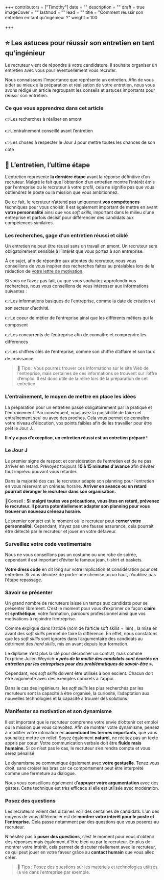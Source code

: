 +++
contributors = ["Timothy"]
date = ""
description = ""
draft = true
imageCover = ""
lastmod = ""
lead = ""
title = "Comment réussir son entretien en tant qu'ingénieur ?"
weight = 100

+++
## ⭐️ Les astuces pour réussir son entretien en tant qu'ingénieur

Le recruteur vient de répondre à votre candidature. Il souhaite organiser un entretien avec vous pour éventuellement vous recruter.

Nous connaissons l’importance que représente un entretien. Afin de vous aider au mieux à la préparation et réalisation de votre entretien, nous vous avons rédigé un article regroupant les conseils et astuces importants pour réussir son entretien.

### Ce que vous apprendrez dans cet article

👉Les recherches à réaliser en amont

👉L'entraînement conseillé avant l’entretien

👉Les choses à respecter le Jour J pour mettre toutes les chances de son côté

## 🤝 L’entretien, l’ultime étape

L’entretien représente **la dernière étape** avant la réponse définitive d’un recruteur. Malgré le fait que l’obtention d’un entretien montre l’intérêt émis par l’entreprise ou le recruteur à votre profil, cela ne signifie pas que vous obtiendrez le poste ou la mission que vous ambitionnez.

De ce fait, le recruteur n’attend pas uniquement **vos compétences** techniques pour vous choisir. Il est également important de mettre en avant **votre personnalité** ainsi que vos _soft skills_, important dans le milieu d’une entreprise et parfois décisif pour différencier des candidats aux compétences similaires.

### Les recherches, gage d’un entretien réussi et ciblé

Un entretien ne peut être réussi sans un travail en amont. Un recruteur sera obligatoirement sensible à l’intérêt que vous portez à son entreprise.

À ce sujet, afin de répondre aux attentes du recruteur, nous vous conseillons de vous inspirer des recherches faites au préalables lors de la rédaction de [votre lettre de motivation]().

Si vous ne l’avez pas fait, ou que vous souhaitez approfondir vos recherches, nous vous conseillons de vous intéresser aux informations suivantes :

👉Les informations basiques de l'entreprise, comme la date de création et son secteur d’activité.

👉Le coeur de métier de l’entreprise ainsi que les différents métiers qui la    composent

👉Les concurrents de l’entreprise afin de connaître et comprendre les différences

👉Les chiffres clés de l’entreprise, comme son chiffre d’affaire et son taux de croissance

> 🚀 Tips : Vous pourrez trouver ces informations sur le site Web de l’entreprise, mais certaines de ces informations se trouvent sur l’offre d’emploi. Il est donc utile de la relire lors de la préparation de cet entretien.

### L'entraînement, le moyen de mettre en place les idées

La préparation pour un entretien passe obligatoirement par la pratique et l'entraînement. Par conséquent, vous avez la possibilité de faire cet entraînement seul ou avec des proches. Cela vous permet de connaître votre niveau d'élocution, vos points faibles afin de les travailler pour être prêt le Jour J.

**Il n’y a pas d’exception, un entretien réussi est un entretien préparé !** 

### Le Jour J

Le premier signe de respect et considération de l’entretien est de ne pas arriver en retard. Prévoyez toujours **10 à 15 minutes d'avance** afin d’éviter tout imprévu pouvant vous retarder.

Dans la majorité des cas, le recruteur adapte son planning pour l’entretien en vous réservant un créneau horaire. **Arriver en avance ou en retard pourrait déranger le recruteur dans son organisation.**

🧐Conseil : **Si malgré toutes vos précautions, vous êtes en retard, prévenez le recruteur. Il pourra potentiellement adapter son planning pour vous trouver un nouveau créneau horaire.**

Le premier contact est le moment où le recruteur peut c**erner votre personnalité.** Cependant, n’ayez pas une fausse assurance, cela pourrait être détecté par le recruteur et jouer en votre défaveur.

### Surveillez votre code vestimentaire

Nous ne vous conseillons pas un costume ou une robe de soirée, cependant il est important d’éviter le fameux jean, t-shirt et baskets.

**Votre dress code** en dit long sur votre implication et considération pour cet entretien. Si vous décidez de porter une chemise ou un haut, n’oubliez pas l’étape repassage.

### Savoir se présenter

Un grand nombre de recruteurs laisse un temps aux candidats pour se présenter librement. C’est le moment pour vous d’exprimer de façon **claire** et **synthétique**, votre formation, parcours professionnel ainsi que vos motivations à rejoindre l’entreprise.

Comme expliqué dans l’article (nom de l’article soft skills + lien) , la mise en avant des _soft skills_ permet de faire la différence. En effet, nous constatons que les _soft skills_ sont ignorés dans l’argumentaire des candidats au détriment des _hard skills_, mis en avant depuis leur formation.

Le diplôme n’est plus la clé pour décrocher un contrat, mais comme l’exprime Julien Weyrich **_« près de la moitié des candidats sont écartés en entretien par les entreprises pour des problématiques de savoir-être »._**

Cependant, vos _soft skills_ doivent être utilisés à bon escient. Chacun doit être argumenté avec des exemples concrets à l'appui.

Dans le cas des ingénieurs, les _soft skills_ les plus recherchés par les recruteurs sont la capacité à être organisé, la curiosité, l’adaptation aux nouvelles technologies et la capacité à trouver des solutions.

### Manifester sa motivation et son dynamisme

Il est important que le recruteur comprenne votre envie d’obtenir cet emploi ou la mission que vous convoitez. Afin de montrer votre dynamisme, pensez à modifier votre intonation en **accentuant les termes importants**, que vous souhaitez mettre en relief. Soyez également **naturel**, ne récitez pas un texte appris par cœur. Votre communication verbale doit être **fluide mais humaine.** Si ce n’est pas le cas, le recruteur s’en rendra compte et vous serez pénalisé.

Le dynamisme se communique également avec **votre gestuelle**. Tenez vous droit, sans croiser les bras car ce comportement peut être interprété comme une fermeture au dialogue.

Nous vous conseillons également d’**appuyer votre argumentation** avec des gestes. Cette technique est très efficace si elle est utilisée avec modération.

### Posez des questions

Les recruteurs voient des dizaines voir des centaines de candidats. L’un des moyens de vous différencier est de **montrer votre intérêt pour le poste et l’entreprise.** Cela passe notamment par des questions que vous poserez au recruteur.

N’hésitez pas à **poser des questions**, c’est le moment pour vous d’obtenir des réponses mais également d'être bien vu par le recruteur. En plus de montrer votre intérêt, cela permet de discuter réellement avec le recruteur, ce qui peut jouer en votre faveur grâce au **contact humain** que vous allez créer.

> 🚀 Tips : Posez des questions sur les matériels et technologies utilisés, la vie dans l’entreprise par exemple.
